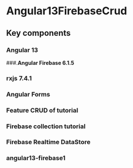 # Angular13FirebaseCrud

## Key components
### **Angular 13**
###.**Angular Firebase 6.1.5**
### **rxjs 7.4.1**
### **Angular Forms**

### Feature CRUD of tutorial
### Firebase collection tutorial
### Firebase Realtime DataStore
### angular13-firebase1
